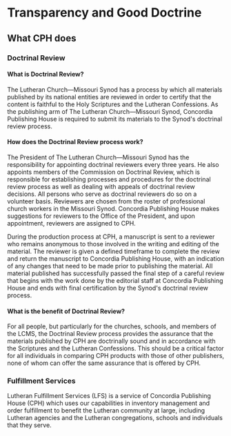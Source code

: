 # Transparency and Good Doctrine

## What CPH does
### Doctrinal Review
#### What is Doctrinal Review?
The Lutheran Church—Missouri Synod has a process by which all materials published by its national entities are reviewed in order to certify that the content is faithful to the Holy Scriptures and the Lutheran Confessions. As the publishing arm of The Lutheran Church—Missouri Synod, Concordia Publishing House is required to submit its materials to the Synod's doctrinal review process.

#### How does the Doctrinal Review process work?
The President of The Lutheran Church—Missouri Synod has the responsibility for appointing doctrinal reviewers every three years. He also appoints members of the Commission on Doctrinal Review, which is responsible for establishing processes and procedures for the doctrinal review process as well as dealing with appeals of doctrinal review decisions. All persons who serve as doctrinal reviewers do so on a volunteer basis. Reviewers are chosen from the roster of professional church workers in the Missouri Synod. Concordia Publishing House makes suggestions for reviewers to the Office of the President, and upon appointment, reviewers are assigned to CPH.

During the production process at CPH, a manuscript is sent to a reviewer who remains anonymous to those involved in the writing and editing of the material. The reviewer is given a defined timeframe to complete the review and return the manuscript to Concordia Publishing House, with an indication of any changes that need to be made prior to publishing the material. All material published has successfully passed the final step of a careful review that begins with the work done by the editorial staff at Concordia Publishing House and ends with final certification by the Synod's doctrinal review process.

#### What is the benefit of Doctrinal Review?
For all people, but particularly for the churches, schools, and members of the LCMS, the Doctrinal Review process provides the assurance that the materials published by CPH are doctrinally sound and in accordance with the Scriptures and the Lutheran Confessions. This should be a critical factor for all individuals in comparing CPH products with those of other publishers, none of whom can offer the same assurance that is offered by CPH.

### Fulfillment Services
Lutheran Fulfillment Services (LFS) is a service of Concordia Publishing House (CPH) which uses our capabilities in inventory management and order fulfillment to benefit the Lutheran community at large, including Lutheran agencies and the Lutheran congregations, schools and individuals that they serve.
